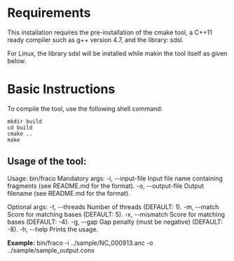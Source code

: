 Requirements
============

   This installation requires the pre-installation of the cmake tool,
   a C++11 ready compiler such as g++ version 4.7, and the library: sdsl.

   For Linux, the library sdsl will be installed while makin the tool itself as given below.


Basic Instructions
==================

   To compile the tool, use the following shell command:
```
mkdir build
cd build
cmake ..
make
```
## Usage of the tool: 
 Usage: bin/fraco <args>
 Mandatory args:
  -i, --input-file <str> 	 Input file  name containing fragments (see README.md for the format).
  -o, --output-file <str> 	 Output filename (see README.md for the format).

 Optional args:
  -t, --threads <int> 	 	 Number of threads (DEFAULT: 1). 
  -m, --match <int> 	 	 Score for matching bases (DEFAULT: 5).
  -x, --mismatch <int> 	 	 Score for matching bases (DEFAULT: -4).
  -g, --gap <int> 	 	 Gap penalty (must be negative) (DEFAULT: -8).
  -h, --help 	 	 	 Prints the usage.

 **Example:**  bin/fraco -i ../sample/NC_000913.anc -o ../sample/sample_output.cons

